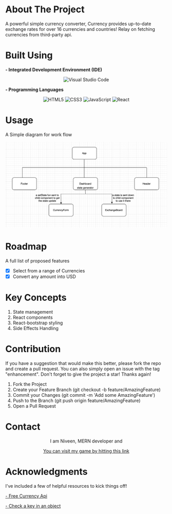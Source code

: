 # About The Project

A powerful simple currency converter, Currency provides up-to-date exchange rates for over 16 currencies and countries! Relay on fetching currencies from third-party api.

# Built Using

**- Integrated Development Environment (IDE)**

<center>

![Visual Studio Code](https://img.shields.io/badge/Visual%20Studio%20Code-0078d7.svg?style=for-the-badge&logo=visual-studio-code&logoColor=white) 

</center>

**- Programming Languages**

<center>

![HTML5](https://img.shields.io/badge/html5-%23E34F26.svg?style=for-the-badge&logo=html5&logoColor=white)   ![CSS3](https://img.shields.io/badge/css3-%231572B6.svg?style=for-the-badge&logo=css3&logoColor=white)  ![JavaScript](https://img.shields.io/badge/javascript-%23323330.svg?style=for-the-badge&logo=javascript&logoColor=%23F7DF1E)    ![React](https://img.shields.io/badge/react-%2320232a.svg?style=for-the-badge&logo=react&logoColor=%2361DAFB)

</center>

# Usage

A Simple diagram for work flow

![](diagram.png)

# Roadmap

A full list of proposed features
- [x] Select from a range of Currencies
- [x] Convert any amount into USD 

# Key Concepts

1.	State management
2.	React components
3.	React-bootstrap styling
4.	Side Effects Handling


# Contribution

If you have a suggestion that would make this better, please fork the repo and create a pull request. You can also simply open an issue with the tag "enhancement". Don't forget to give the project a star! Thanks again!

1. Fork the Project
2. Create your Feature Branch (git checkout -b feature/AmazingFeature)
3. Commit your Changes (git commit -m 'Add some AmazingFeature')
4. Push to the Branch (git push origin feature/AmazingFeature)
5. Open a Pull Request

# Contact

<center>
I am Niveen, MERN developer and 

<a href="https://niveen-abdelaatty.github.io/JS-Memory-Game/" target="_blank">You can visit my game by hitting this link</a>

</center>

# Acknowledgments

I've included a few of helpful resources to kick things off!

[- Free Currency Api](https://freecurrencyapi.com/)

[- Check a key in an object](https://www.freecodecamp.org/news/how-to-check-if-an-object-has-a-key-in-javascript/)
